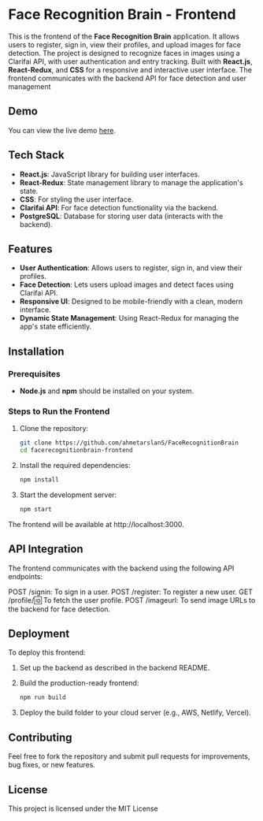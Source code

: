# Face Recognition Brain - Frontend

This is the frontend of the **Face Recognition Brain** application. It allows users to register, sign in, view their profiles, and upload images for face detection. The project is designed to recognize faces in images using a Clarifai API, with user authentication and entry tracking. Built with **React.js**, **React-Redux**, and **CSS** for a responsive and interactive user interface. The frontend communicates with the backend API for face detection and user management

## Demo

You can view the live demo [here](https://smart-brain-frontend-29200474981c.herokuapp.com/).

## Tech Stack

- **React.js**: JavaScript library for building user interfaces.
- **React-Redux**: State management library to manage the application's state.
- **CSS**: For styling the user interface.
- **Clarifai API**: For face detection functionality via the backend.
- **PostgreSQL**: Database for storing user data (interacts with the backend).

## Features

- **User Authentication**: Allows users to register, sign in, and view their profiles.
- **Face Detection**: Lets users upload images and detect faces using Clarifai API.
- **Responsive UI**: Designed to be mobile-friendly with a clean, modern interface.
- **Dynamic State Management**: Using React-Redux for managing the app's state efficiently.


## Installation

### Prerequisites

- **Node.js** and **npm** should be installed on your system.

### Steps to Run the Frontend

1. Clone the repository:

   ```bash
   git clone https://github.com/ahmetarslanS/FaceRecognitionBrain
   cd facerecognitionbrain-frontend

2. Install the required dependencies:
    ```bash
    npm install

3. Start the development server:
    ```bash
    npm start

The frontend will be available at http://localhost:3000.

## API Integration

The frontend communicates with the backend using the following API endpoints:

POST /signin: To sign in a user.
POST /register: To register a new user.
GET /profile/:id: To fetch the user profile.
POST /imageurl: To send image URLs to the backend for face detection.

## Deployment

To deploy this frontend:

1. Set up the backend as described in the backend README.

2. Build the production-ready frontend:

    ```bash
    npm run build

3. Deploy the build folder to your cloud server (e.g., AWS, Netlify, Vercel).

## Contributing

Feel free to fork the repository and submit pull requests for improvements, bug fixes, or new features.

## License

This project is licensed under the MIT License

